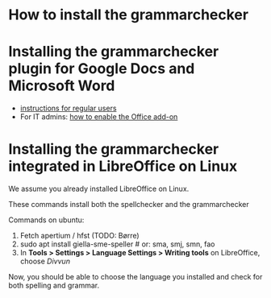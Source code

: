 # How to install the grammarchecker

# Installing the grammarchecker plugin for Google Docs and Microsoft Word

- [instructions for regular users](https://divvun.no/en/korrektur/gramcheck.html)
- For IT admins: [how to enable the Office add-on](install-admin.md)

# Installing the grammarchecker integrated in LibreOffice on Linux

We assume you already installed LibreOffice on Linux.

These commands install both the spellchecker and the grammarchecker

Commands on ubuntu:

1. Fetch apertium / hfst (TODO: Børre)
2. sudo apt install giella-sme-speller # or: sma, smj, smn, fao
3. In **Tools > Settings > Language Settings > Writing tools** on LibreOffice, choose *Divvun*

Now, you should be able to choose the language you installed and check for both spelling and grammar.




